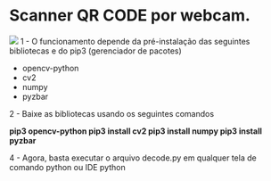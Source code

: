 # Scanner QR CODE por webcam.
<img src="https://github.com/pedrograngeiro/Scanner-Qr-Code-Simplificado/blob/main/%F0%9F%93%B7Scanner_QR_CODE_Webcam.png?raw=true">
1 - O funcionamento depende da pré-instalação das seguintes bibliotecas e do pip3 (gerenciador de pacotes)

  * opencv-python  
  * cv2
  * numpy
  * pyzbar
   
2 - Baixe as bibliotecas usando os seguintes comandos

**pip3 opencv-python
pip3 install cv2
pip3 install numpy
pip3 install pyzbar**


4 - Agora, basta executar o arquivo decode.py em qualquer tela de comando python ou IDE python


